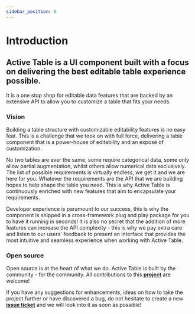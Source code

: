 ```yaml
---
sidebar_position: 0
---
```


# Introduction

<h2 id="#heading-id">Active Table is a UI component built with a focus on delivering the best editable table experience possible.</h2>

It is a one stop shop for editable data features that are backed by an extensive API to allow you to customize a table that fits your needs.

### Vision

Building a table structure with customizable editability features is no easy feat. This is a challenge that we took on with full force, delivering a table
component that is a power-house of editability and an exposé of customization.

No two tables are ever the same, some require categorical data, some only allow partial augmentation, whilst others allow numerical data exclusively.
The list of possible requirements is virtually endless, we get it and we are here for you. Whatever the requirements are the API that we are building hopes to help
shape the table you need. This is why Active Table is continuously enriched with new features that aim to encapsulate your requirements.

Developer experience is paramount to our success, this is why the component is shipped in a cross-framework plug and play package for you to have it running in seconds!
It is also no secret that the addition of more features can increase the API complexity - this is why we pay extra care and listen to our users' feedback to present
an interface that provides the most intuitive and seamless experience when working with Active Table.

### Open source

Open source is at the heart of what we do. Active Table is built by the community - for the community. All contributions to this [**project**](https://github.com/OvidijusParsiunas/active-table) are welcome!

If you have any suggestions for enhancements, ideas on how to take the project further or have discovered a bug, do not hesitate to create a new [**issue ticket**](https://github.com/OvidijusParsiunas/active-table/issues/new/choose) and we will look into it as soon as possible!
